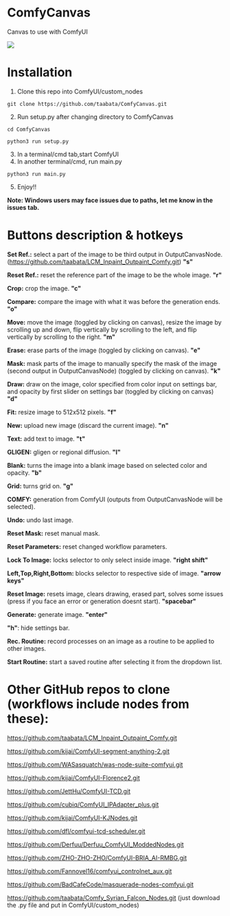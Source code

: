 # ComfyCanvas

Canvas to use with ComfyUI 

<img src='https://github.com/taabata/ComfyCanvas/blob/main/ComfyCanvas.png'> 


# Installation

1. Clone this repo into ComfyUI/custom_nodes
```
git clone https://github.com/taabata/ComfyCanvas.git
```
2. Run setup.py after changing directory to ComfyCanvas
```
cd ComfyCanvas

python3 run setup.py 
```
3. In a terminal/cmd tab,start ComfyUI
4. In another terminal/cmd, run main.py
```
python3 run main.py 
```
5. Enjoy!!

**Note: Windows users may face issues due to paths, let me know in the issues tab.**


# Buttons description & hotkeys
**Set Ref.:** select a part of the image to be third output in OutputCanvasNode. (https://github.com/taabata/LCM_Inpaint_Outpaint_Comfy.git) **"s"**

**Reset Ref.:** reset the reference part of the image to be the whole image. **"r"**

**Crop:** crop the image. **"c"**

**Compare:** compare the image with what it was before the generation ends. **"o"**

**Move:** move the image (toggled by clicking on canvas), resize the image by scrolling up and down, flip vertically by scrolling to the left, and flip vertically by scrolling to the right. **"m"** 

**Erase:** erase parts of the image (toggled by clicking on canvas). **"e"**

**Mask:** mask parts of the image to manually specify the mask of the image (second output in OutputCanvasNode) (toggled by clicking on canvas). **"k"**

**Draw:** draw on the image, color specified from color input on settings bar, and opacity by first slider on settings bar (toggled by clicking on canvas) **"d"**

**Fit:** resize image to 512x512 pixels. **"f"**

**New:** upload new image (discard the current image). **"n"**

**Text:** add text to image. **"t"**

**GLIGEN:** gligen or regional diffusion. **"l"**

**Blank:** turns the image into a blank image based on selected color and opacity. **"b"**

**Grid:** turns grid on. **"g"**

**COMFY:** generation from ComfyUI (outputs from OutputCanvasNode will be selected). 

**Undo:** undo last image.

**Reset Mask:** reset manual mask.

**Reset Parameters:** reset changed workflow parameters. 

**Lock To Image:** locks selector to only select inside image. **"right shift"**

**Left,Top,Right,Bottom:** blocks selector to respective side of image. **"arrow keys"**

**Reset Image:** resets image, clears drawing, erased part, solves some issues (press if you face an error or generation doesnt start). **"spacebar"**

**Generate:** generate image. **"enter"**

**"h"**: hide settings bar.

**Rec. Routine:** record processes on an image as a routine to be applied to other images.

**Start Routine:** start a saved routine after selecting it from the dropdown list.


# Other GitHub repos to clone (workflows include nodes from these):

https://github.com/taabata/LCM_Inpaint_Outpaint_Comfy.git

https://github.com/kijai/ComfyUI-segment-anything-2.git

https://github.com/WASasquatch/was-node-suite-comfyui.git

https://github.com/kijai/ComfyUI-Florence2.git

https://github.com/JettHu/ComfyUI-TCD.git

https://github.com/cubiq/ComfyUI_IPAdapter_plus.git

https://github.com/kijai/ComfyUI-KJNodes.git

https://github.com/dfl/comfyui-tcd-scheduler.git

https://github.com/Derfuu/Derfuu_ComfyUI_ModdedNodes.git

https://github.com/ZHO-ZHO-ZHO/ComfyUI-BRIA_AI-RMBG.git

https://github.com/Fannovel16/comfyui_controlnet_aux.git

https://github.com/BadCafeCode/masquerade-nodes-comfyui.git

https://github.com/taabata/Comfy_Syrian_Falcon_Nodes.git (just download the .py file and put in ComfyUI/custom_nodes)

